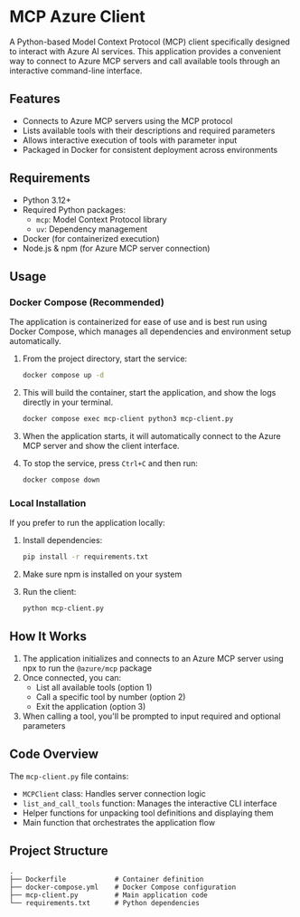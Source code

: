 # MCP Azure Client

A Python-based Model Context Protocol (MCP) client specifically designed to interact with Azure AI services. This application provides a convenient way to connect to Azure MCP servers and call available tools through an interactive command-line interface.

## Features

- Connects to Azure MCP servers using the MCP protocol
- Lists available tools with their descriptions and required parameters
- Allows interactive execution of tools with parameter input
- Packaged in Docker for consistent deployment across environments

## Requirements

- Python 3.12+
- Required Python packages:
  - `mcp`: Model Context Protocol library
  - `uv`: Dependency management
- Docker (for containerized execution)
- Node.js & npm (for Azure MCP server connection)

## Usage

### Docker Compose (Recommended)

The application is containerized for ease of use and is best run using Docker Compose, which manages all dependencies and environment setup automatically.

1. From the project directory, start the service:
   ```bash
   docker compose up -d
   ```

2. This will build the container, start the application, and show the logs directly in your terminal.

   ```bash
   docker compose exec mcp-client python3 mcp-client.py
   ```

3. When the application starts, it will automatically connect to the Azure MCP server and show the client interface.

4. To stop the service, press `Ctrl+C` and then run:
   ```bash
   docker compose down
   ```

### Local Installation

If you prefer to run the application locally:

1. Install dependencies:
   ```bash
   pip install -r requirements.txt
   ```

2. Make sure npm is installed on your system

3. Run the client:
   ```bash
   python mcp-client.py
   ```

## How It Works

1. The application initializes and connects to an Azure MCP server using npx to run the `@azure/mcp` package
2. Once connected, you can:
   - List all available tools (option 1)
   - Call a specific tool by number (option 2)
   - Exit the application (option 3)
3. When calling a tool, you'll be prompted to input required and optional parameters

## Code Overview

The `mcp-client.py` file contains:

- `MCPClient` class: Handles server connection logic
- `list_and_call_tools` function: Manages the interactive CLI interface
- Helper functions for unpacking tool definitions and displaying them
- Main function that orchestrates the application flow

## Project Structure

```plaintext
.
├── Dockerfile            # Container definition
├── docker-compose.yml    # Docker Compose configuration
├── mcp-client.py         # Main application code
└── requirements.txt      # Python dependencies
```